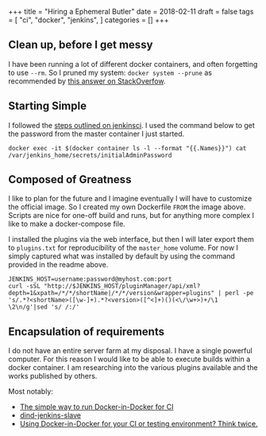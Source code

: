 +++
title = "Hiring a Ephemeral Butler"
date = 2018-02-11
draft = false
tags = [
    "ci",
    "docker",
    "jenkins",
]
categories = []
+++

## Clean up, before I get messy

I have been running a lot of different docker containers, and often forgetting
to use `--rm`. So I pruned my system: `docker system --prune` as recommended by
[this answer on StackOverfow](https://stackoverflow.com/a/32723127).


## Starting Simple

I followed the [steps outlined on jenkinsci](https://github.com/jenkinsci/docker/blob/master/README.md).
I used the command below to get the password from the master container I just started.

```
docker exec -it $(docker container ls -l --format "{{.Names}}") cat /var/jenkins_home/secrets/initialAdminPassword
```

## Composed of Greatness

I like to plan for the future and I imagine eventually I will have to customize
the official image. So I created my own Dockerfile `FROM` the image above. Scripts
are nice for one-off build and runs, but for anything more complex I like to make a
docker-compose file.

I installed the plugins via the web interface, but then I will later export
them to `plugins.txt` for reproducibility of the `master_home` volume. For
now I simply captured what was installed by default by using the command
provided in the readme above.

```
JENKINS_HOST=username:password@myhost.com:port
curl -sSL "http://$JENKINS_HOST/pluginManager/api/xml?depth=1&xpath=/*/*/shortName|/*/*/version&wrapper=plugins" | perl -pe 's/.*?<shortName>([\w-]+).*?<version>([^<]+)()(<\/\w+>)+/\1 \2\n/g'|sed 's/ /:/'
```

## Encapsulation of requirements

I do not have an entire server farm at my disposal. I have a single powerful
computer. For this reason I would like to be able to execute builds within
a docker container. I am researching into the various plugins available and
the works published by others.

Most notably:

- [The simple way to run Docker-in-Docker for CI](https://getintodevops.com/blog/the-simple-way-to-run-docker-in-docker-for-ci)
- [dind-jenkins-slave](https://github.com/tehranian/dind-jenkins-slave)
- [Using Docker-in-Docker for your CI or testing environment? Think twice.](http://jpetazzo.github.io/2015/09/03/do-not-use-docker-in-docker-for-ci/)

